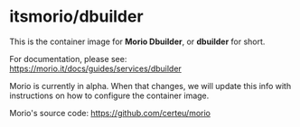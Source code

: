 # itsmorio/dbuilder

This is the container image for **Morio Dbuilder**, or **dbuilder** for short.

For documentation, please see: https://morio.it/docs/guides/services/dbuilder

Morio is currently in alpha. When that changes, we will update this info
with instructions on how to configure the container image.

Morio's source code: https://github.com/certeu/morio
